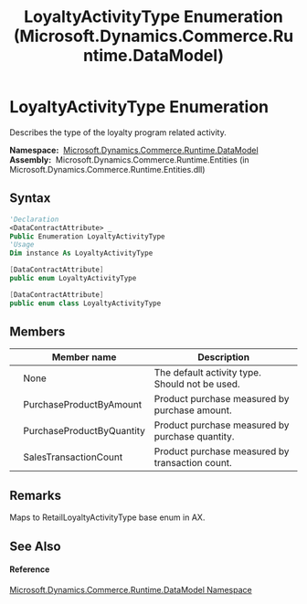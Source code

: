 ﻿---
title: LoyaltyActivityType Enumeration (Microsoft.Dynamics.Commerce.Runtime.DataModel)
TOCTitle: LoyaltyActivityType Enumeration
ms:assetid: T:Microsoft.Dynamics.Commerce.Runtime.DataModel.LoyaltyActivityType
ms:mtpsurl: https://technet.microsoft.com/en-us/library/microsoft.dynamics.commerce.runtime.datamodel.loyaltyactivitytype(v=AX.60)
ms:contentKeyID: 62215190
ms.date: 05/18/2015
mtps_version: v=AX.60
f1_keywords:
- Microsoft.Dynamics.Commerce.Runtime.DataModel.LoyaltyActivityType.PurchaseProductByQuantity
- Microsoft.Dynamics.Commerce.Runtime.DataModel.LoyaltyActivityType.SalesTransactionCount
- Microsoft.Dynamics.Commerce.Runtime.DataModel.LoyaltyActivityType.None
- Microsoft.Dynamics.Commerce.Runtime.DataModel.LoyaltyActivityType.PurchaseProductByAmount
- Microsoft.Dynamics.Commerce.Runtime.DataModel.LoyaltyActivityType
dev_langs:
- CSharp
- C++
- VB
---

# LoyaltyActivityType Enumeration

Describes the type of the loyalty program related activity.

**Namespace:**  [Microsoft.Dynamics.Commerce.Runtime.DataModel](microsoft-dynamics-commerce-runtime-datamodel-namespace.md)  
**Assembly:**  Microsoft.Dynamics.Commerce.Runtime.Entities (in Microsoft.Dynamics.Commerce.Runtime.Entities.dll)

## Syntax

``` vb
'Declaration
<DataContractAttribute> _
Public Enumeration LoyaltyActivityType
'Usage
Dim instance As LoyaltyActivityType
```

``` csharp
[DataContractAttribute]
public enum LoyaltyActivityType
```

``` c++
[DataContractAttribute]
public enum class LoyaltyActivityType
```

## Members

<table>
<thead>
<tr class="header">
<th></th>
<th>Member name</th>
<th>Description</th>
</tr>
</thead>
<tbody>
<tr class="odd">
<td></td>
<td>None</td>
<td>The default activity type. Should not be used.</td>
</tr>
<tr class="even">
<td></td>
<td>PurchaseProductByAmount</td>
<td>Product purchase measured by purchase amount.</td>
</tr>
<tr class="odd">
<td></td>
<td>PurchaseProductByQuantity</td>
<td>Product purchase measured by purchase quantity.</td>
</tr>
<tr class="even">
<td></td>
<td>SalesTransactionCount</td>
<td>Product purchase measured by transaction count.</td>
</tr>
</tbody>
</table>


## Remarks

Maps to RetailLoyaltyActivityType base enum in AX.

## See Also

#### Reference

[Microsoft.Dynamics.Commerce.Runtime.DataModel Namespace](microsoft-dynamics-commerce-runtime-datamodel-namespace.md)

